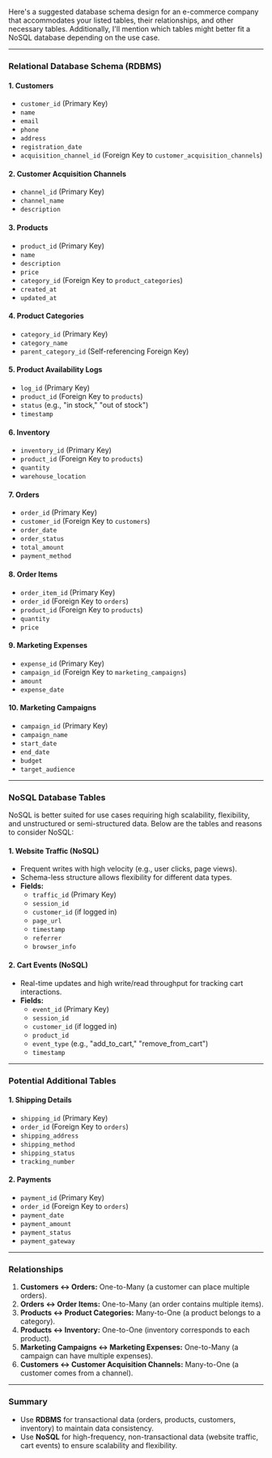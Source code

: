Here's a suggested database schema design for an e-commerce company that accommodates your listed tables, their relationships, and other necessary tables. Additionally, I'll mention which tables might better fit a NoSQL database depending on the use case.

---

### **Relational Database Schema (RDBMS)**

#### 1. **Customers**
- `customer_id` (Primary Key)
- `name`
- `email`
- `phone`
- `address`
- `registration_date`
- `acquisition_channel_id` (Foreign Key to `customer_acquisition_channels`)

#### 2. **Customer Acquisition Channels**
- `channel_id` (Primary Key)
- `channel_name`
- `description`

#### 3. **Products**
- `product_id` (Primary Key)
- `name`
- `description`
- `price`
- `category_id` (Foreign Key to `product_categories`)
- `created_at`
- `updated_at`

#### 4. **Product Categories**
- `category_id` (Primary Key)
- `category_name`
- `parent_category_id` (Self-referencing Foreign Key)

#### 5. **Product Availability Logs**
- `log_id` (Primary Key)
- `product_id` (Foreign Key to `products`)
- `status` (e.g., "in stock," "out of stock")
- `timestamp`

#### 6. **Inventory**
- `inventory_id` (Primary Key)
- `product_id` (Foreign Key to `products`)
- `quantity`
- `warehouse_location`

#### 7. **Orders**
- `order_id` (Primary Key)
- `customer_id` (Foreign Key to `customers`)
- `order_date`
- `order_status`
- `total_amount`
- `payment_method`

#### 8. **Order Items**
- `order_item_id` (Primary Key)
- `order_id` (Foreign Key to `orders`)
- `product_id` (Foreign Key to `products`)
- `quantity`
- `price`

#### 9. **Marketing Expenses**
- `expense_id` (Primary Key)
- `campaign_id` (Foreign Key to `marketing_campaigns`)
- `amount`
- `expense_date`

#### 10. **Marketing Campaigns**
- `campaign_id` (Primary Key)
- `campaign_name`
- `start_date`
- `end_date`
- `budget`
- `target_audience`

---

### **NoSQL Database Tables**

NoSQL is better suited for use cases requiring high scalability, flexibility, and unstructured or semi-structured data. Below are the tables and reasons to consider NoSQL:

#### 1. **Website Traffic (NoSQL)**
- Frequent writes with high velocity (e.g., user clicks, page views).
- Schema-less structure allows flexibility for different data types.
- **Fields:**
  - `traffic_id` (Primary Key)
  - `session_id`
  - `customer_id` (if logged in)
  - `page_url`
  - `timestamp`
  - `referrer`
  - `browser_info`

#### 2. **Cart Events (NoSQL)**
- Real-time updates and high write/read throughput for tracking cart interactions.
- **Fields:**
  - `event_id` (Primary Key)
  - `session_id`
  - `customer_id` (if logged in)
  - `product_id`
  - `event_type` (e.g., "add_to_cart," "remove_from_cart")
  - `timestamp`

---

### **Potential Additional Tables**

#### 1. **Shipping Details**
- `shipping_id` (Primary Key)
- `order_id` (Foreign Key to `orders`)
- `shipping_address`
- `shipping_method`
- `shipping_status`
- `tracking_number`

#### 2. **Payments**
- `payment_id` (Primary Key)
- `order_id` (Foreign Key to `orders`)
- `payment_date`
- `payment_amount`
- `payment_status`
- `payment_gateway`

---

### **Relationships**

1. **Customers ↔ Orders:** One-to-Many (a customer can place multiple orders).
2. **Orders ↔ Order Items:** One-to-Many (an order contains multiple items).
3. **Products ↔ Product Categories:** Many-to-One (a product belongs to a category).
4. **Products ↔ Inventory:** One-to-One (inventory corresponds to each product).
5. **Marketing Campaigns ↔ Marketing Expenses:** One-to-Many (a campaign can have multiple expenses).
6. **Customers ↔ Customer Acquisition Channels:** Many-to-One (a customer comes from a channel).

---

### **Summary**

- Use **RDBMS** for transactional data (orders, products, customers, inventory) to maintain data consistency.
- Use **NoSQL** for high-frequency, non-transactional data (website traffic, cart events) to ensure scalability and flexibility.